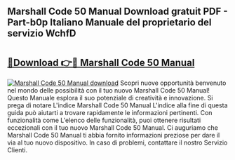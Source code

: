 ## Marshall Code 50 Manual Download gratuit PDF - Part-b0p Italiano Manuale del proprietario del servizio WchfD

# <h2><a href="http://dfee0hz.blite.top/?on=Marshall+Code+50+Manual">🔗Download 👉🔴 Marshall Code 50 Manual</a></h2>

[![Marshall Code 50 Manual download](https://i.imgur.com/lujVjoI.png)](http://dfee0hz.blite.top/?on=Marshall+Code+50+Manual)
Scopri nuove opportunità benvenuto nel mondo delle possibilità con il tuo nuovo Marshall Code 50 Manual! Questo Manuale esplora il suo potenziale di creatività e innovazione. Si prega di notare L'indice Marshall Code 50 Manual L'indice alla fine di questa guida può aiutarti a trovare rapidamente le informazioni pertinenti. Con funzionalità come L'elenco delle funzionalità, puoi ottenere risultati eccezionali con il tuo nuovo Marshall Code 50 Manual. Ci auguriamo che Marshall Code 50 Manual ti abbia fornito informazioni preziose per dare il via al tuo nuovo dispositivo. In caso di problemi, contattare il nostro Servizio Clienti.
